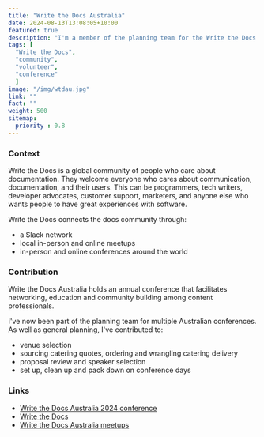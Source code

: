 ```yaml
---
title: "Write the Docs Australia"
date: 2024-08-13T13:08:05+10:00
featured: true
description: "I'm a member of the planning team for the Write the Docs Australia annual 2 day conference."
tags: [
  "Write the Docs",
  "community",
  "volunteer",
  "conference"
  ]
image: "/img/wtdau.jpg"
link: ""
fact: ""
weight: 500
sitemap:
  priority : 0.8
---
```


### Context

Write the Docs is a global community of people who care about documentation. They welcome everyone who cares about communication, documentation, and their users. This can be programmers, tech writers, developer advocates, customer support, marketers, and anyone else who wants people to have great experiences with software.

Write the Docs connects the docs community through:
- a Slack network
- local in-person and online meetups
- in-person and online conferences around the world

### Contribution

Write the Docs Australia holds an annual conference that facilitates networking, education and community building among content professionals.

I've now been part of the planning team for multiple Australian conferences. As well as general planning, I've contributed to:
- venue selection
- sourcing catering quotes, ordering and wrangling catering delivery
- proposal review and speaker selection
- set up, clean up and pack down on conference days

### Links

- [Write the Docs Australia 2024 conference](https://www.writethedocs.org/conf/australia/2024/)
- [Write the Docs](https://www.writethedocs.org/)
- [Write the Docs Australia meetups](https://www.meetup.com/Write-the-Docs-Australia/)